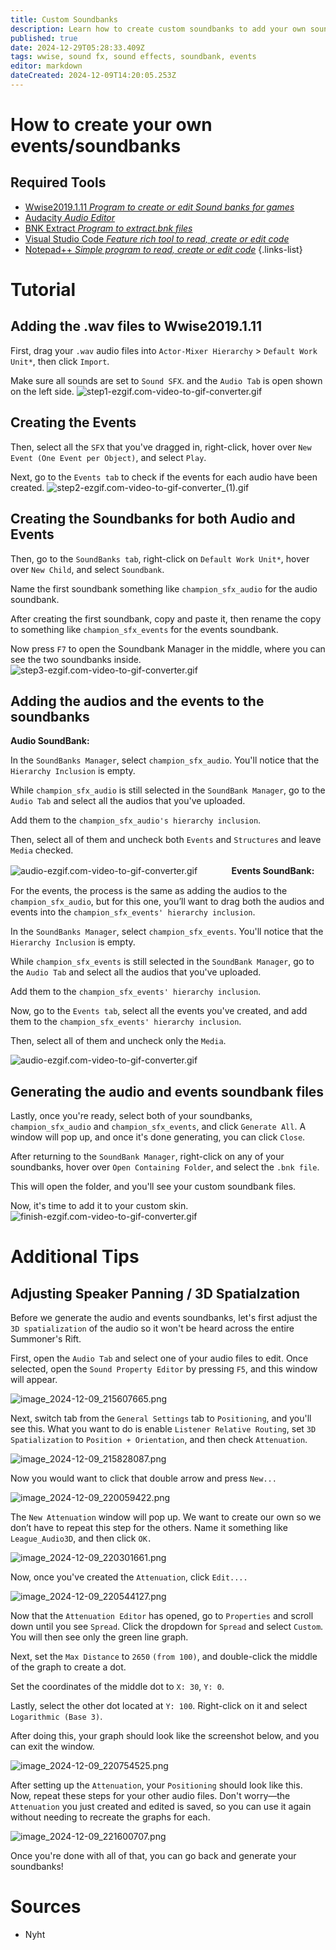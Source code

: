 ```yaml
---
title: Custom Soundbanks
description: Learn how to create custom soundbanks to add your own sound events in League of Legends! This guide will teach you to prepare audio files, package them using Wwise, and link them to in-game events like abilities, animations, and more.
published: true
date: 2024-12-29T05:28:33.409Z
tags: wwise, sound fx, sound effects, soundbank, events
editor: markdown
dateCreated: 2024-12-09T14:20:05.253Z
---
```


# How to create your own events/soundbanks

## Required Tools
- [Wwise2019.1.11 *Program to create or edit Sound banks for games*](/core-guides/tools/wwise)
- [Audacity *Audio Editor*](https://www.audacityteam.org/)
-   [BNK Extract *Program to extract.bnk files*](https://github.com/Morilli/bnk-extract-GUI/releases)
- [Visual Studio Code *Feature rich tool to read, create or edit code*](/core-guides/tools/visual-studio)
- [Notepad++ *Simple program to read, create or edit code*](/core-guides/tools/notepadplusplus)
{.links-list}

# Tutorial 

## Adding the .wav files to Wwise2019.1.11
First, drag your `.wav` audio files into `Actor-Mixer Hierarchy` > `Default Work Unit*`, then click `Import`. 

Make sure all sounds are set to `Sound SFX`. and the `Audio Tab` is open shown on the left side.
![step1-ezgif.com-video-to-gif-converter.gif](/user-pictures/nyht/step1-ezgif.com-video-to-gif-converter.gif)

## Creating the Events
Then, select all the `SFX` that you've dragged in, right-click, hover over `New Event (One Event per Object)`, and select `Play`.

Next, go to the `Events tab` to check if the events for each audio have been created.
![step2-ezgif.com-video-to-gif-converter_(1).gif](/user-pictures/nyht/step2-ezgif.com-video-to-gif-converter_(1).gif)

## Creating the Soundbanks for both Audio and Events
Then, go to the `SoundBanks tab`, right-click on `Default Work Unit*`, hover over `New Child`, and select `Soundbank`. 

Name the first soundbank something like `champion_sfx_audio` for the audio soundbank. 

After creating the first soundbank, copy and paste it, then rename the copy to something like `champion_sfx_events` for the events soundbank.

Now press `F7` to open the Soundbank Manager in the middle, where you can see the two soundbanks inside.
![step3-ezgif.com-video-to-gif-converter.gif](/user-pictures/nyht/step3-ezgif.com-video-to-gif-converter.gif)

## Adding the audios and the events to the soundbanks

**Audio SoundBank:**

In the `SoundBanks Manager`, select `champion_sfx_audio`. You'll notice that the `Hierarchy Inclusion` is empty. 

While `champion_sfx_audio` is still selected in the `SoundBank Manager`, go to the `Audio Tab` and select all the audios that you've uploaded. 

Add them to the `champion_sfx_audio's hierarchy inclusion`. 

Then, select all of them and uncheck both `Events` and `Structures` and leave `Media` checked.

![audio-ezgif.com-video-to-gif-converter.gif](/user-pictures/nyht/audio-ezgif.com-video-to-gif-converter.gif)
ㅤ
ㅤ
ㅤ
**Events SoundBank:**

For the events, the process is the same as adding the audios to the `champion_sfx_audio`, but for this one, you’ll want to drag both the audios and events into the `champion_sfx_events' hierarchy inclusion`. 

In the `SoundBanks Manager`, select `champion_sfx_events`. You'll notice that the `Hierarchy Inclusion` is empty. 

While `champion_sfx_events` is still selected in the `SoundBank Manager`, go to the `Audio Tab` and select all the audios that you've uploaded. 

Add them to the `champion_sfx_events' hierarchy inclusion`. 

Now, go to the `Events tab`, select all the events you've created, and add them to the `champion_sfx_events' hierarchy inclusion`.

Then, select all of them and uncheck only the `Media`.

![audio-ezgif.com-video-to-gif-converter.gif](/user-pictures/nyht/events-ezgif.com-video-to-gif-converter.gif)

## Generating the audio and events soundbank files

Lastly, once you're ready, select both of your soundbanks, `champion_sfx_audio` and `champion_sfx_events`, and click `Generate All`. A window will pop up, and once it's done generating, you can click `Close`. 

After returning to the `SoundBank Manager`, right-click on any of your soundbanks, hover over `Open Containing Folder`, and select the `.bnk file`. 

This will open the folder, and you'll see your custom soundbank files. 

Now, it's time to add it to your custom skin.
![finish-ezgif.com-video-to-gif-converter.gif](/user-pictures/nyht/finish-ezgif.com-video-to-gif-converter.gif)

# Additional Tips

## Adjusting Speaker Panning / 3D Spatialzation

Before we generate the audio and events soundbanks, let's first adjust the `3D spatialization` of the audio so it won't be heard across the entire Summoner's Rift.

First, open the `Audio Tab` and select one of your audio files to edit. Once selected, open the `Sound Property Editor` by pressing `F5`, and this window will appear.

![image_2024-12-09_215607665.png](/user-pictures/nyht/image_2024-12-09_215607665.png)

Next, switch tab from the `General Settings` tab to `Positioning`, and you'll see this. What you want to do is enable `Listener Relative Routing`, set `3D Spatialization` to `Position + Orientation`, and then check `Attenuation`.

![image_2024-12-09_215828087.png](/user-pictures/nyht/image_2024-12-09_215828087.png)

Now you would want to click that double arrow and press `New...`

![image_2024-12-09_220059422.png](/user-pictures/nyht/image_2024-12-09_220059422.png)

The `New Attenuation` window will pop up. We want to create our own so we don’t have to repeat this step for the others. Name it something like `League_Audio3D`, and then click `OK.`

![image_2024-12-09_220301661.png](/user-pictures/nyht/image_2024-12-09_220301661.png)

Now, once you've created the `Attenuation`, click `Edit....`

![image_2024-12-09_220544127.png](/user-pictures/nyht/image_2024-12-09_220544127.png)

Now that the `Attenuation Editor` has opened, go to `Properties` and scroll down until you see `Spread`. Click the dropdown for `Spread` and select `Custom`. You will then see only the green line graph.

Next, set the `Max Distance` to `2650` `(from 100)`, and double-click the middle of the graph to create a dot.

Set the coordinates of the middle dot to `X: 30`, `Y: 0`.

Lastly, select the other dot located at `Y: 100`. Right-click on it and select `Logarithmic (Base 3)`.

After doing this, your graph should look like the screenshot below, and you can exit the window.

![image_2024-12-09_220754525.png](/user-pictures/nyht/image_2024-12-09_220754525.png)

After setting up the `Attenuation`, your `Positioning` should look like this. Now, repeat these steps for your other audio files. Don't worry—the `Attenuation` you just created and edited is saved, so you can use it again without needing to recreate the graphs for each.

![image_2024-12-09_221600707.png](/user-pictures/nyht/image_2024-12-09_221600707.png)

Once you're done with all of that, you can go back and generate your soundbanks!

# Sources
- Nyht
